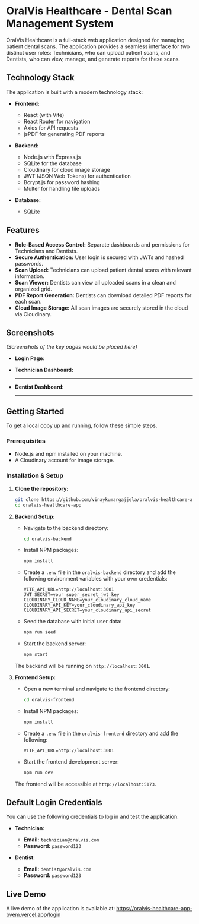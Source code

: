 # OralVis Healthcare - Dental Scan Management System

OralVis Healthcare is a full-stack web application designed for managing patient dental scans. The application provides a seamless interface for two distinct user roles: Technicians, who can upload patient scans, and Dentists, who can view, manage, and generate reports for these scans.

## Technology Stack

The application is built with a modern technology stack:

* **Frontend:**
    * React (with Vite)
    * React Router for navigation
    * Axios for API requests
    * jsPDF for generating PDF reports

* **Backend:**
    * Node.js with Express.js
    * SQLite for the database
    * Cloudinary for cloud image storage
    * JWT (JSON Web Tokens) for authentication
    * Bcrypt.js for password hashing
    * Multer for handling file uploads

* **Database:**
    * SQLite

## Features

* **Role-Based Access Control:** Separate dashboards and permissions for Technicians and Dentists.
* **Secure Authentication:** User login is secured with JWTs and hashed passwords.
* **Scan Upload:** Technicians can upload patient dental scans with relevant information.
* **Scan Viewer:** Dentists can view all uploaded scans in a clean and organized grid.
* **PDF Report Generation:** Dentists can download detailed PDF reports for each scan.
* **Cloud Image Storage:** All scan images are securely stored in the cloud via Cloudinary.

## Screenshots

*(Screenshots of the key pages would be placed here)*

* **Login Page:**
   

* **Technician Dashboard:**
    * **
* **Dentist Dashboard:**
    * **

## Getting Started

To get a local copy up and running, follow these simple steps.

### Prerequisites

* Node.js and npm installed on your machine.
* A Cloudinary account for image storage.

### Installation & Setup

1.  **Clone the repository:**
    ```sh
    git clone https://github.com/vinaykumargajjela/oralvis-healthcare-app.git
    cd oralvis-healthcare-app
    ```

2.  **Backend Setup:**
    * Navigate to the backend directory:
        ```sh
        cd oralvis-backend
        ```
    * Install NPM packages:
        ```sh
        npm install
        ```
    * Create a `.env` file in the `oralvis-backend` directory and add the following environment variables with your own credentials:
        ```
        VITE_API_URL=http://localhost:3001
        JWT_SECRET=your_super_secret_jwt_key
        CLOUDINARY_CLOUD_NAME=your_cloudinary_cloud_name
        CLOUDINARY_API_KEY=your_cloudinary_api_key
        CLOUDINARY_API_SECRET=your_cloudinary_api_secret
        ```
    * Seed the database with initial user data:
        ```sh
        npm run seed
        ```
    * Start the backend server:
        ```sh
        npm start
        ```
    The backend will be running on `http://localhost:3001`.

3.  **Frontend Setup:**
    * Open a new terminal and navigate to the frontend directory:
        ```sh
        cd oralvis-frontend
        ```
    * Install NPM packages:
        ```sh
        npm install
        ```
    * Create a `.env` file in the `oralvis-frontend` directory and add the following:
        ```
        VITE_API_URL=http://localhost:3001
        ```
    * Start the frontend development server:
        ```sh
        npm run dev
        ```
    The frontend will be accessible at `http://localhost:5173`.

## Default Login Credentials

You can use the following credentials to log in and test the application:

* **Technician:**
    * **Email:** `technician@oralvis.com`
    * **Password:** `password123`

* **Dentist:**
    * **Email:** `dentist@oralvis.com`
    * **Password:** `password123`

## Live Demo

A live demo of the application is available at: https://oralvis-healthcare-app-bvem.vercel.app/login
